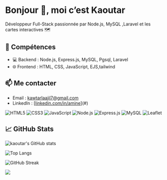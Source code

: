 # Bonjour 👋, moi c’est Kaoutar
Développeur Full-Stack passionnée par Node.js, MySQL ,Laravel et les cartes interactives 🗺️

## 🚀 Compétences
- 💻 Backend : Node.js, Express.js, MySQL, Pgsql, Laravel
- 🌐 Frontend : HTML, CSS, JavaScript, EJS,tailwind 


## 📫 Me contacter
- Email : kawtarlaajil7@gmail.com
- LinkedIn : [[linkedin.com/in/amine](https://www.linkedin.com/in/kaoutar-laajil-8b2473224/)](#)

![HTML5](https://img.shields.io/badge/HTML5-E34F26?style=for-the-badge&logo=html5&logoColor=white)
![CSS3](https://img.shields.io/badge/CSS3-1572B6?style=for-the-badge&logo=css3&logoColor=white)
![JavaScript](https://img.shields.io/badge/JavaScript-F7DF1E?style=for-the-badge&logo=javascript&logoColor=black)
![Node.js](https://img.shields.io/badge/Node.js-339933?style=for-the-badge&logo=nodedotjs&logoColor=white)
![Express.js](https://img.shields.io/badge/Express.js-404D59?style=for-the-badge)
![MySQL](https://img.shields.io/badge/MySQL-00758F?style=for-the-badge&logo=mysql&logoColor=white)
![Leaflet](https://img.shields.io/badge/Leaflet-199900?style=for-the-badge&logo=leaflet&logoColor=white)

## 📈 GitHub Stats

![kaoutar's GitHub stats](https://github-readme-stats.vercel.app/api?username=kooutar&show_icons=true&theme=radical)

![Top Langs](https://github-readme-stats.vercel.app/api/top-langs/?username=kooutar&layout=compact&theme=tokyonight)

![GitHub Streak](https://github-readme-streak-stats.herokuapp.com?user=kooutar&theme=tokyonight)


![](https://github-profile-trophy.vercel.app/?username=kooutar&theme=radical&no-frame=false&no-bg=true&margin-w=4)


